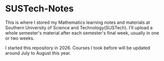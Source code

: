 # SUSTech-Notes

This is where I stored my Mathematics learning notes and materials at Southern University of Science and Technology(SUSTech). I'll upload a whole semester's material after each semester's final week, usually in one or two weeks.

I started this repository in 2026. Courses I took before will be updated around July to August this year.
